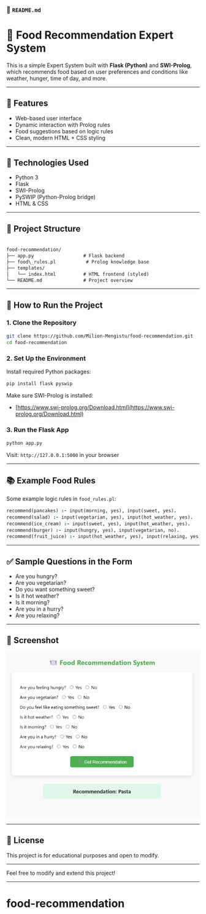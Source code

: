 

### 📄 `README.md`


# 🍴 Food Recommendation Expert System

This is a simple Expert System built with **Flask (Python)** and **SWI-Prolog**, which recommends food based on user preferences and conditions like weather, hunger, time of day, and more.

---

## 🔧 Features

- Web-based user interface
- Dynamic interaction with Prolog rules
- Food suggestions based on logic rules
- Clean, modern HTML + CSS styling

---

## 🧠 Technologies Used

- Python 3
- Flask
- SWI-Prolog
- PySWIP (Python-Prolog bridge)
- HTML & CSS

---

## 📁 Project Structure

```

food-recommendation/
├── app.py                  # Flask backend
├── food\_rules.pl           # Prolog knowledge base
├── templates/
│   └── index.html          # HTML frontend (styled)
└── README.md               # Project overview

````

---

## 🚀 How to Run the Project

### 1. Clone the Repository

```bash
git clone https://github.com/Milion-Mengistu/food-recommendation.git
cd food-recommendation
````

### 2. Set Up the Environment

Install required Python packages:

```bash
pip install flask pyswip
```

Make sure SWI-Prolog is installed:

* [https://www.swi-prolog.org/Download.html](https://www.swi-prolog.org/Download.html)

### 3. Run the Flask App

```bash
python app.py
```

Visit: `http://127.0.0.1:5000` in your browser

---

## 📚 Example Food Rules

Some example logic rules in `food_rules.pl`:

```prolog
recommend(pancakes) :- input(morning, yes), input(sweet, yes).
recommend(salad) :- input(vegetarian, yes), input(hot_weather, yes).
recommend(ice_cream) :- input(sweet, yes), input(hot_weather, yes).
recommend(burger) :- input(hungry, yes), input(vegetarian, no).
recommend(fruit_juice) :- input(hot_weather, yes), input(relaxing, yes).
```

---

## ✅ Sample Questions in the Form

* Are you hungry?
* Are you vegetarian?
* Do you want something sweet?
* Is it hot weather?
* Is it morning?
* Are you in a hurry?
* Are you relaxing?

---

## 📸 Screenshot

![UI Screenshot](screenshot.png)

---

## 📃 License

This project is for educational purposes and open to modify.

---


Feel free to modify and extend this project!



---
# food-recommendation
